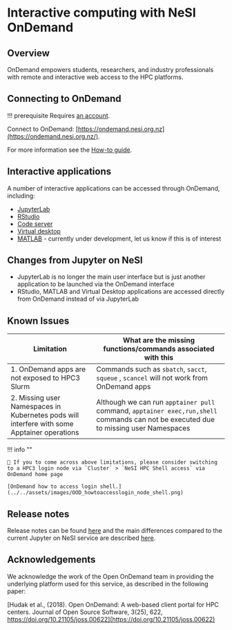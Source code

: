 # Interactive computing with NeSI OnDemand

## Overview

OnDemand empowers students, researchers, and industry professionals with remote and interactive web access to the HPC platforms.

## Connecting to OnDemand

!!! prerequisite
     Requires [an account](https://www.nesi.org.nz/researchers/apply-access-our-services).

Connect to OnDemand: [https://ondemand.nesi.org.nz](https://ondemand.nesi.org.nz/).

For more information see the [How-to guide](how_to_guide.md).

## Interactive applications

A number of interactive applications can be accessed through OnDemand, including:

- [JupyterLab](Apps/JupyterLab/index.md)
- [RStudio](Apps/RStudio.md)
- [Code server](Apps/code_server.md)
- [Virtual desktop](Apps/virtual_desktop.md)
- [MATLAB](Apps/MATLAB.md) - currently under development, let us know if this is of interest

## Changes from Jupyter on NeSI

- JupyterLab is no longer the main user interface but is just another application to be launched via the OnDemand interface
- RStudio, MATLAB and Virtual Desktop applications are accessed directly from OnDemand instead of via JupyterLab

## Known Issues

| Limitation                                |  What are the missing functions/commands associated with this|
--------------------------------------------|--------------------------------------------------------------|
|1. OnDemand apps are not exposed to HPC3 Slurm | Commands such as `sbatch`, `sacct`, `squeue` , `scancel` will not work from OnDemand apps|
|2. Missing user Namespaces in Kubernetes pods will interfere with some Apptainer operations| Although we can run `apptainer pull` command, `apptainer exec,run,shell` commands can not be executed due to missing user Namespaces|

!!! info ""

    🙋 If you to come across above limitations, please consider switching to a HPC3 login node via `Cluster` > `NeSI HPC Shell access` via OnDemand home page

    [OnDemand how to access login shell.](../../assets/images/OOD_howtoaccesslogin_node_shell.png)

## Release notes

Release notes can be found [here](Release_Notes/index.md) and the main differences
compared to the current Jupyter on NeSI service are described [here](changes_from_jupyter_on_nesi.md).

## Acknowledgements

We acknowledge the work of the Open OnDemand team in providing the underlying platform used for this service, as described in the following paper:

[Hudak et al., (2018). Open OnDemand: A web-based client portal for HPC centers. Journal of Open Source Software, 3(25), 622, https://doi.org/10.21105/joss.00622](https://doi.org/10.21105/joss.00622)

